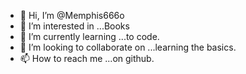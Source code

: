 - 👋 Hi, I’m @Memphis666o
- 👀 I’m interested in ...Books
- 🌱 I’m currently learning ...to code. 
- 💞️ I’m looking to collaborate on ...learning the basics. 
- 📫 How to reach me ...on github. 

<!---
Memphis666o/Memphis666o is a ✨ special ✨ repository because its `README.md` (this file) appears on your GitHub profile.
You can click the Preview link to take a look at your changes.
--->
